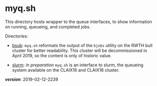 # myq.sh

This directory hosts wrapper to the queue interfaces,
to show information on running, queueing, and completed jobs.

Directories:

- [bsub](./bsub): `myq.sh` reformats the output of the `bjobs`
  utility on the RWTH bull cluster for better readability.
  This cluster will be decommissioned in April 2019,
  so the content is only of historic value.

- [slurm](./slurm): *in preparation* `myq.sh` is an interface to slurm,
  the queueing system available on the CLAIX16 and CLAIX18 cluster.

___version___: 2019-02-12-2239
